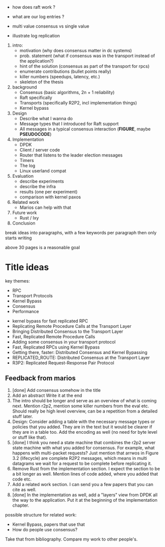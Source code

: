* how does raft work ?
* what are our log entries ?
* multi value consensus vs single value

* illustrate log replication

1. intro:
    - motivation (why does consensus matter in dc systems)
    - prob. statement (what if consensus was in the transport instead of the application?)
    - hint of the solution (consensus as part of the transport for rpcs)
    - enumerate contributions (bullet points really)
    - killer numbers (speedups, latency, etc.)
    - skeleton of the thesis
2. background
    - Consensus (basic algorithms, 2n + 1 reliability)
    - Raft specifically
    - Transports (specifically R2P2, incl implementation things)
    - Kernel bypass
3. Design
    - Describe what I wanna do
    - Message types that I introduced for Raft support
    - All messages in a typical consensus interaction (**FIGURE**, maybe **PSEUDOCODE**)
4. Implementation
    - DPDK
    - Client / server code
    - Router that listens to the leader election messages
    - Timers
    - The log
    - Linux userland compat
5. Evaluation
    - describe experiments
    - describe the infra
    - results (one per experiment)
    - comparison with kernel paxos
6. Related work
    - Marios can help with that
7. Future work
    - Rust / Ixy
8. Conclusion

break ideas into paragraphs, with a few keywords per paragraph
then only starts writing

above 30 pages is a reasonable goal

# Title ideas

key themes:

- RPC
- Transport Protocols
- Kernel Bypass
- Consensus
- Performance

* kernel bypass for fast replicated RPC
* Replicating Remote Procedure Calls at the Transport Layer
* Bringing Distributed Consensus to the Transport Layer
* Fast, Replicated Remote Procedure Calls
* Adding some consensus in your transport protocol
* Fast, Replicated RPCs using Kernel Bypass
* Getting there, faster: Distributed Consensus and Kernel Bypassing
* REPLICATED_ROUTE: Distributed Consensus at the Transport Layer
* R3P2: Replicated Request-Response Pair Protocol

## Feedback from marios

1. [done] Add consensus somehow in the title
2. Add an abstract
    Write it at the end
3. The intro should be longer and serve as an overview of what is coming next. Mention r2p2, mention some killer numbers from the eval etc.
    Should really be high level overview, can be a repetition from a detailed stuff later.
4. Design: Consider adding a table with the necessary message types or policies that you added. They are in the text but it would be clearer if they are in a table too.
    Add the encoding as well (no need for byte level or stuff like that).
5. [done] I think you need a state machine that combines the r2p2 server state machine with what you added for consensus. For example, what happens with multi-packet requests?
    Just mention that arrwos in Figure 3.2 (lifecycle) are complete R2P2 messages, which means in multi datagrams we wait for a request to be complete before replicating it.
6. Remove Rust from the implementation section. I expect the section to be a bit longer as well. Mention lines of code added, where you added that code etc.
7. Add a related work section. I can send you a few papers that you can cite as well.
8. [done] In the implementation as well, add a "layers" view from DPDK all the way to the application.
    Put it at the beginning of the implementation chapter.

possible structure for related work:

* Kernel Bypass, papers that use that
* How do people use consensus?

Take that from bibliography.
Compare my work to other people's.
